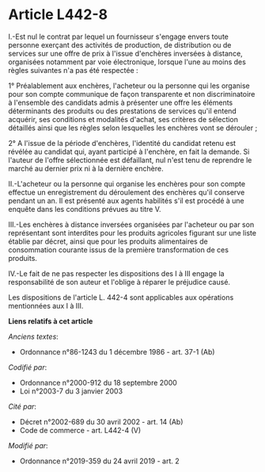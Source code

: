 # Article L442-8

I.-Est nul le contrat par lequel un fournisseur s'engage envers toute personne exerçant des activités de production, de
distribution ou de services sur une offre de prix à l'issue d'enchères inversées à distance, organisées notamment par voie
électronique, lorsque l'une au moins des règles suivantes n'a pas été respectée : 

1° Préalablement aux enchères, l'acheteur ou la personne qui les organise pour son compte communique de façon transparente et
non discriminatoire à l'ensemble des candidats admis à présenter une offre les éléments déterminants des produits ou des
prestations de services qu'il entend acquérir, ses conditions et modalités d'achat, ses critères de sélection détaillés ainsi
que les règles selon lesquelles les enchères vont se dérouler ; 

2° A l'issue de la période d'enchères, l'identité du candidat retenu est révélée au candidat qui, ayant participé à
l'enchère, en fait la demande. Si l'auteur de l'offre sélectionnée est défaillant, nul n'est tenu de reprendre le marché au
dernier prix ni à la dernière enchère. 

II.-L'acheteur ou la personne qui organise les enchères pour son compte effectue un enregistrement du déroulement des
enchères qu'il conserve pendant un an. Il est présenté aux agents habilités s'il est procédé à une enquête dans les
conditions prévues au titre V. 

III.-Les enchères à distance inversées organisées par l'acheteur ou par son représentant sont interdites pour les produits
agricoles figurant sur une liste établie par décret, ainsi que pour les produits alimentaires de consommation courante issus
de la première transformation de ces produits. 

IV.-Le fait de ne pas respecter les dispositions des I à III engage la responsabilité de son auteur et l'oblige à réparer le
préjudice causé. 

Les dispositions de l'article L. 442-4 sont applicables aux opérations mentionnées aux I à III.

**Liens relatifs à cet article**

_Anciens textes_:

  - Ordonnance n°86-1243 du 1 décembre 1986 - art. 37-1 (Ab)

_Codifié par_:

  - Ordonnance n°2000-912 du 18 septembre 2000
  - Loi n°2003-7 du 3 janvier 2003

_Cité par_:

  - Décret n°2002-689 du 30 avril 2002 - art. 14 (Ab)
  - Code de commerce - art. L442-4 (V)

_Modifié par_:

  - Ordonnance n°2019-359 du 24 avril 2019 - art. 2
